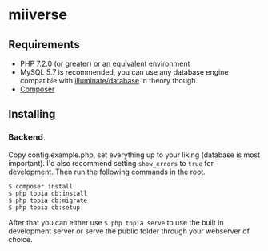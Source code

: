 # miiverse

## Requirements
- PHP 7.2.0 (or greater) or an equivalent environment
- MySQL 5.7 is recommended, you can use any database engine compatible with [illuminate/database](https://github.com/illuminate/database/tree/5.2) in theory though.
- [Composer](https://getcomposer.org/)

## Installing
### Backend
Copy config.example.php, set everything up to your liking (database is most important). I'd also recommend setting `show_errors` to `true` for development. Then run the following commands in the root.
```
$ composer install
$ php topia db:install
$ php topia db:migrate
$ php topia db:setup
```
After that you can either use `$ php topia serve` to use the built in development server or serve the public folder through your webserver of choice.
